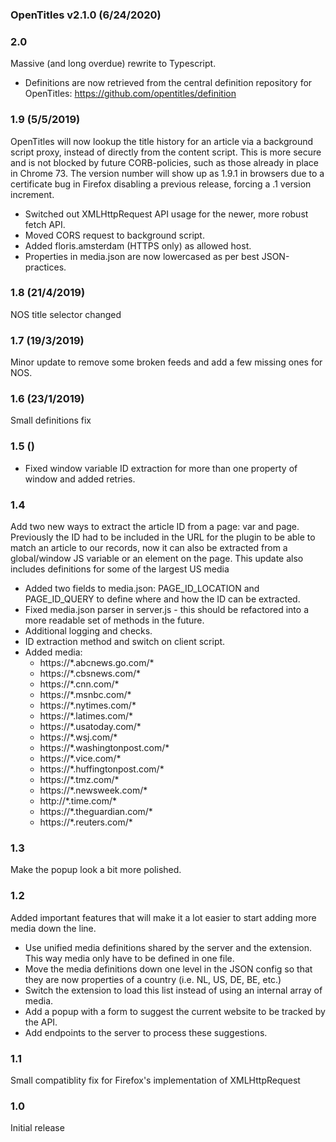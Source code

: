 ### OpenTitles v2.1.0 (6/24/2020)


### 2.0
Massive (and long overdue) rewrite to Typescript.

- Definitions are now retrieved from the central definition repository for OpenTitles: <https://github.com/opentitles/definition>


### 1.9 (5/5/2019)
OpenTitles will now lookup the title history for an article via a background script proxy, instead of directly from the content script.
This is more secure and is not blocked by future CORB-policies, such as those already in place in Chrome 73. 
The version number will show up as 1.9.1 in browsers due to a certificate bug in Firefox disabling a previous release, forcing a .1 version increment.

- Switched out XMLHttpRequest API usage for the newer, more robust fetch API.
- Moved CORS request to background script.
- Added floris.amsterdam (HTTPS only) as allowed host.
- Properties in media.json are now lowercased as per best JSON-practices.

### 1.8 (21/4/2019)
NOS title selector changed

### 1.7 (19/3/2019)
Minor update to remove some broken feeds and add a few missing ones for NOS.

### 1.6 (23/1/2019)
Small definitions fix

### 1.5 ()
- Fixed window variable ID extraction for more than one property of window and added retries.

### 1.4
Add two new ways to extract the article ID from a page: var and page. 
Previously the ID had to be included in the URL for the plugin to be able to match an article to our records, now it can also be extracted from a global/window JS variable or an element on the page.
This update also includes definitions for some of the largest US media

- Added two fields to media.json: PAGE_ID_LOCATION and PAGE_ID_QUERY to define where and how the ID can be extracted.
- Fixed media.json parser in server.js - this should be refactored into a more readable set of methods in the future.
- Additional logging and checks.
- ID extraction method and switch on client script.
- Added media:
  - https://\*.abcnews.go.com/*
  - https://\*.cbsnews.com/*
  - https://\*.cnn.com/*
  - https://\*.msnbc.com/*
  - https://\*.nytimes.com/*
  - https://\*.latimes.com/*
  - https://\*.usatoday.com/*
  - https://\*.wsj.com/*
  - https://\*.washingtonpost.com/*
  - https://\*.vice.com/*
  - https://\*.huffingtonpost.com/*
  - https://\*.tmz.com/*
  - https://\*.newsweek.com/*
  - http://\*.time.com/*
  - https://\*.theguardian.com/*
  - https://\*.reuters.com/*

### 1.3
Make the popup look a bit more polished.

### 1.2
Added important features that will make it a lot easier to start adding more media down the line.

- Use unified media definitions shared by the server and the extension. This way media only have to be defined in one file.
- Move the media definitions down one level in the JSON config so that they are now properties of a country (i.e. NL, US, DE, BE, etc.)
- Switch the extension to load this list instead of using an internal array of media.
- Add a popup with a form to suggest the current website to be tracked by the API.
- Add endpoints to the server to process these suggestions.

### 1.1
Small compatiblity fix for Firefox's implementation of XMLHttpRequest

### 1.0
Initial release